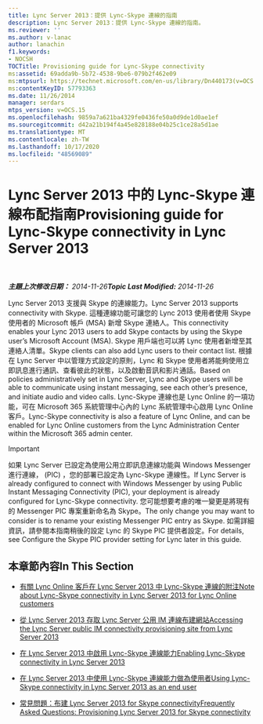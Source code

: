 ```yaml
---
title: Lync Server 2013：提供 Lync-Skype 連線的指南
description: Lync Server 2013：提供 Lync-Skype 連線的指南。
ms.reviewer: ''
ms.author: v-lanac
author: lanachin
f1.keywords:
- NOCSH
TOCTitle: Provisioning guide for Lync-Skype connectivity
ms:assetid: 69adda9b-5b72-4538-9be6-079b2f462e09
ms:mtpsurl: https://technet.microsoft.com/en-us/library/Dn440173(v=OCS.15)
ms:contentKeyID: 57793363
ms.date: 11/26/2014
manager: serdars
mtps_version: v=OCS.15
ms.openlocfilehash: 9859a7a621ba4329fe0436fe50a0d9de1d0ae1ef
ms.sourcegitcommit: d42a21b194f4a45e828188e04b25c1ce28a5d1ae
ms.translationtype: MT
ms.contentlocale: zh-TW
ms.lasthandoff: 10/17/2020
ms.locfileid: "48569089"
---
```

# <a name="provisioning-guide-for-lync-skype-connectivity-in-lync-server-2013"></a><span data-ttu-id="9db22-103">Lync Server 2013 中的 Lync-Skype 連線布配指南</span><span class="sxs-lookup"><span data-stu-id="9db22-103">Provisioning guide for Lync-Skype connectivity in Lync Server 2013</span></span>

<div data-xmlns="http://www.w3.org/1999/xhtml">

<div class="topic" data-xmlns="http://www.w3.org/1999/xhtml" data-msxsl="urn:schemas-microsoft-com:xslt" data-cs="https://msdn.microsoft.com/">

<div data-asp="https://msdn2.microsoft.com/asp">



</div>

<div id="mainSection">

<div id="mainBody">

<span> </span>

<span data-ttu-id="9db22-104">_**主題上次修改日期：** 2014-11-26_</span><span class="sxs-lookup"><span data-stu-id="9db22-104">_**Topic Last Modified:** 2014-11-26_</span></span>

<span data-ttu-id="9db22-105">Lync Server 2013 支援與 Skype 的連線能力。</span><span class="sxs-lookup"><span data-stu-id="9db22-105">Lync Server 2013 supports connectivity with Skype.</span></span> <span data-ttu-id="9db22-106">這種連線功能可讓您的 Lync 2013 使用者使用 Skype 使用者的 Microsoft 帳戶 (MSA) 新增 Skype 連絡人。</span><span class="sxs-lookup"><span data-stu-id="9db22-106">This connectivity enables your Lync 2013 users to add Skype contacts by using the Skype user’s Microsoft Account (MSA).</span></span> <span data-ttu-id="9db22-107">Skype 用戶端也可以將 Lync 使用者新增至其連絡人清單。</span><span class="sxs-lookup"><span data-stu-id="9db22-107">Skype clients can also add Lync users to their contact list.</span></span> <span data-ttu-id="9db22-108">根據在 Lync Server 中以管理方式設定的原則，Lync 和 Skype 使用者將能夠使用立即訊息進行通訊、查看彼此的狀態，以及啟動音訊和影片通話。</span><span class="sxs-lookup"><span data-stu-id="9db22-108">Based on policies administratively set in Lync Server, Lync and Skype users will be able to communicate using instant messaging, see each other’s presence, and initiate audio and video calls.</span></span> <span data-ttu-id="9db22-109">Lync-Skype 連線也是 Lync Online 的一項功能，可在 Microsoft 365 系統管理中心內的 Lync 系統管理中心啟用 Lync Online 客戶。</span><span class="sxs-lookup"><span data-stu-id="9db22-109">Lync-Skype connectivity is also a feature of Lync Online, and can be enabled for Lync Online customers from the Lync Administration Center within the Microsoft 365 admin center.</span></span>

<div>

> [!IMPORTANT]  
> <span data-ttu-id="9db22-110">如果 Lync Server 已設定為使用公用立即訊息連線功能與 Windows Messenger 進行連線， (PIC) ，您的部署已設定為 Lync-Skype 連線性。</span><span class="sxs-lookup"><span data-stu-id="9db22-110">If Lync Server is already configured to connect with Windows Messenger by using Public Instant Messaging Connectivity (PIC), your deployment is already configured for Lync-Skype connectivity.</span></span> <span data-ttu-id="9db22-111">您可能想要考慮的唯一變更是將現有的 Messenger PIC 專案重新命名為 Skype。</span><span class="sxs-lookup"><span data-stu-id="9db22-111">The only change you may want to consider is to rename your existing Messenger PIC entry as Skype.</span></span> <span data-ttu-id="9db22-112">如需詳細資訊，請參閱本指南稍後的設定 Lync 的 Skype PIC 提供者設定。</span><span class="sxs-lookup"><span data-stu-id="9db22-112">For details, see Configure the Skype PIC provider setting for Lync later in this guide.</span></span>

</div>

<div>

## <a name="in-this-section"></a><span data-ttu-id="9db22-113">本章節內容</span><span class="sxs-lookup"><span data-stu-id="9db22-113">In This Section</span></span>

  - [<span data-ttu-id="9db22-114">有關 Lync Online 客戶在 Lync Server 2013 中 Lync-Skype 連線的附注</span><span class="sxs-lookup"><span data-stu-id="9db22-114">Note about Lync-Skype connectivity in Lync Server 2013 for Lync Online customers</span></span>](lync-server-2013-note-about-lync-skype-connectivity-for-lync-on.md)

  - [<span data-ttu-id="9db22-115">從 Lync Server 2013 存取 Lync Server 公用 IM 連線布建網站</span><span class="sxs-lookup"><span data-stu-id="9db22-115">Accessing the Lync Server public IM connectivity provisioning site from Lync Server 2013</span></span>](lync-server-2013-accessing-the-lync-server-public-im-connectivity-provisioning-site.md)

  - [<span data-ttu-id="9db22-116">在 Lync Server 2013 中啟用 Lync-Skype 連線能力</span><span class="sxs-lookup"><span data-stu-id="9db22-116">Enabling Lync-Skype connectivity in Lync Server 2013</span></span>](lync-server-2013-enabling-lync-skype-connectivity.md)

  - [<span data-ttu-id="9db22-117">在 Lync Server 2013 中使用 Lync-Skype 連線能力做為使用者</span><span class="sxs-lookup"><span data-stu-id="9db22-117">Using Lync-Skype connectivity in Lync Server 2013 as an end user</span></span>](lync-server-2013-using-lync-skype-connectivity-as-an-end-user.md)

  - [<span data-ttu-id="9db22-118">常見問題：布建 Lync Server 2013 for Skype connectivity</span><span class="sxs-lookup"><span data-stu-id="9db22-118">Frequently Asked Questions: Provisioning Lync Server 2013 for Skype connectivity</span></span>](lync-server-2013-frequently-asked-questions-provisioning-lync-server-for-skype-connectivity.md)

</div>

</div>

<span> </span>

</div>

</div>

</div>

